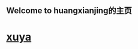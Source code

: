 ## Welcome to huangxianjing的主页

# [xuya](https://github.com/huangxianjing/huangxianjing.github.io/blob/master/_post)
